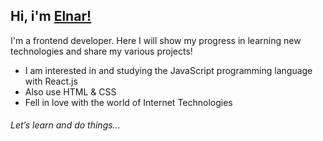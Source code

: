 ## Hi, i'm [Elnar!](https://github.com/mustafinelnare)

I'm a frontend developer. Here I will show my progress in learning new technologies and share my various projects!

* I am interested in and studying the JavaScript programming language with React.js
* Also use HTML & CSS
* Fell in love with the world of Internet Technologies

###### Let’s learn and do things...

